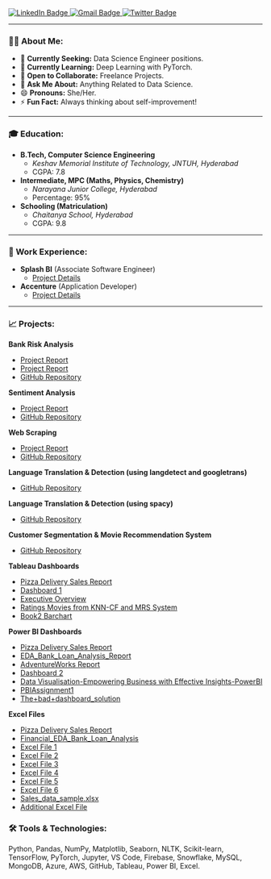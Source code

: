<div align="left" id="badges">
  <a href="https://www.linkedin.com/in/gnaneshwari-mahimaluru-041a731a0/">
    <img src="https://img.shields.io/badge/LinkedIn-blue?style=for-the-badge&logo=linkedin&logoColor=white" alt="LinkedIn Badge"/>
  </a>
  <a href="mailto:gnaneshwari.m2009@gmail.com">
    <img src="https://img.shields.io/badge/Gmail-red?style=for-the-badge&logo=gmail&logoColor=white" alt="Gmail Badge"/>
  </a>
  <a href="https://twitter.com/gnanu34242">
    <img src="https://img.shields.io/badge/Twitter-blue?style=for-the-badge&logo=twitter&logoColor=white" alt="Twitter Badge"/>
  </a>
</div>

---

### :woman_technologist: About Me:
- 🔭 **Currently Seeking:** Data Science Engineer positions.
- 🌱 **Currently Learning:** Deep Learning with PyTorch.
- 👯 **Open to Collaborate:** Freelance Projects.
- 💬 **Ask Me About:** Anything Related to Data Science.
- 😄 **Pronouns:** She/Her.
- ⚡ **Fun Fact:** Always thinking about self-improvement!

---

### :mortar_board: Education:
- **B.Tech, Computer Science Engineering**
  - *Keshav Memorial Institute of Technology, JNTUH, Hyderabad*
  - CGPA: 7.8
- **Intermediate, MPC (Maths, Physics, Chemistry)**
  - *Narayana Junior College, Hyderabad*
  - Percentage: 95%
- **Schooling (Matriculation)**
  - *Chaitanya School, Hyderabad*
  - CGPA: 9.8

---

### :briefcase: Work Experience:
- **Splash BI** (Associate Software Engineer)
  - [Project Details](https://www.canva.com/design/DAFzd_G5qCM/PSlt-pBvxqpZ8nLKhyWp-Q/edit?utm_content=DAFzd_G5qCM&utm_campaign=designshare&utm_medium=link2&utm_source=sharebutton)
- **Accenture** (Application Developer)
  - [Project Details](https://www.canva.com/design/DAFzdxJT7k0/-RV4NyvIsbNqvZ727gw5sw/edit?utm_content=DAFzdxJT7k0&utm_campaign=designshare&utm_medium=link2&utm_source=sharebutton)

---

### :chart_with_upwards_trend: Projects:

**Bank Risk Analysis**
- [Project Report](https://link.shutterfly.com/AJ4bCmvsxEb)
- [Project Report](https://app.powerbi.com/view?r=eyJrIjoiMGY5M2FhNjItNmFmZC00YTllLTgxZDktMGNjZDUyODE5ZGIwIiwidCI6ImRmODY3OWNkLWE4MGUtNDVkOC05OWFjLWM4M2VkN2ZmOTVhMCJ9)
- [GitHub Repository](https://github.com/gnaneshwari1802/EDA-Bank-Loan-Default-Risk-Analysis)

**Sentiment Analysis**
- [Project Report](https://link.shutterfly.com/cPZoSSItxEb)
- [GitHub Repository](https://github.com/gnaneshwari1802/sentiment-analysis-of-imdb-movie-reviews)

**Web Scraping**
- [Project Report](https://link.shutterfly.com/uQND6mvuxEb)
- [GitHub Repository](https://github.com/gnaneshwari1802/web-scraping-using-xml.git)

**Language Translation & Detection (using langdetect and googletrans)**
- [GitHub Repository](https://github.com/gnaneshwari1802/Flask-Apps/tree/7b574b8e9e476ad6fdd413edfcae2612ee75d249/Language%20Translation%20using%20langdetect%20and%20%20googletrans)

**Language Translation & Detection (using spacy)**
- [GitHub Repository](https://github.com/gnaneshwari1802/Abstract_Activity/blob/main/How%20to%20detect%20languages%20with%20SpaCy.ipynb)

**Customer Segmentation & Movie Recommendation System**
- [GitHub Repository](https://github.com/gnaneshwari1802/Abstract_Activity/blob/main/pandas-with-data-science-ai%20MovieLens%2020M%20Dataset%2C%20MovielensLatest.ipynb)

**Tableau Dashboards** 
- [Pizza Delivery Sales Report](https://prod-apnortheast-a.online.tableau.com/#/site/rurzedospo6418eed038/workbooks/1512612/views)
- [Dashboard 1](https://public.tableau.com/shared/ZFH4948QW?:display_count=n&:origin=viz_share_link)
- [Executive Overview](https://public.tableau.com/views/ExecutiveOverview_16991909696850/ExecutiveOverview?:language=en-US&:display_count=n&:origin=viz_share_link)
- [Ratings Movies from KNN-CF and MRS System](https://public.tableau.com/views/ratingsmoviesfromknncsmrsystem/Dashboard1?:language=en-US&publish=yes&:display_count=n&:origin=viz_share_link)
- [Book2 Barchart](https://public.tableau.com/views/Book2Barchart/Sheet1?:language=en-US&publish=yes&:display_count=n&:origin=viz_share_link)
  
**Power BI Dashboards** 
- [Pizza Delivery Sales Report](https://app.powerbi.com/links/HqIUM_RSmq?ctid=ffa76a2b-9b62-4b16-a12c-a940b0d587e7&pbi_source=linkShare&bookmarkGuid=c6e03df0-be33-4e7d-8e6e-17e98da7f479)
- [EDA_Bank_Loan_Analysis_Report](https://app.powerbi.com/view?r=eyJrIjoiMGY5M2FhNjItNmFmZC00YTllLTgxZDktMGNjZDUyODE5ZGIwIiwidCI6ImRmODY3OWNkLWE4MGUtNDVkOC05OWFjLWM4M2VkN2ZmOTVhMCJ9)
- [AdventureWorks Report](https://app.powerbi.com/links/J96Vs_3Ey-?ctid=ffa76a2b-9b62-4b16-a12c-a940b0d587e7&pbi_source=linkShare&bookmarkGuid=0639f5dc-10f8-4709-8719-70142efc7674)
- [Dashboard 2](https://link.shutterfly.com/w7HOfjqsAEb)
- [Data Visualisation-Empowering Business with Effective Insights-PowerBI](https://app.powerbi.com/links/C7hmRFXb4X?ctid=ffa76a2b-9b62-4b16-a12c-a940b0d587e7&pbi_source=linkShare)
- [PBIAssignment1](https://app.powerbi.com/links/5Pl_J3C0jR?ctid=ffa76a2b-9b62-4b16-a12c-a940b0d587e7&pbi_source=linkShare)
- [The+bad+dashboard_solution](https://app.powerbi.com/links/_prn5RX-Ed?ctid=ffa76a2b-9b62-4b16-a12c-a940b0d587e7&pbi_source=linkShare)
  
**Excel Files**
- [Pizza Delivery Sales Report](https://1drv.ms/x/s!Ai__AMiVPNaiggdlh6ycOQGBkh2e?e=qZXAw1)
- [Financial_EDA_Bank_Loan_Analysis](https://onedrive.live.com/embed?resid=469ECD2B388295E2%21143&authkey=!ACcG9TBwAVLANd0&em=2)
- [Excel File 1](https://docs.google.com/spreadsheets/d/1_KTVw0wKfVfdgEits0W2o9Q6pIIV5eUH/edit?usp=sharing&ouid=114976463775882040929&rtpof=true&sd=true)
- [Excel File 2](https://docs.google.com/spreadsheets/d/1RyWtafzM1VGWXCE4_Iy-daDmjuMFfEmsVRzLi6vlSo0/edit?usp=sharing)
- [Excel File 3](https://docs.google.com/spreadsheets/d/1PUD7d51cpO69H3kNT4IH_1MP6PeFIL0A5utJs-zhTqg/edit?usp=sharing)
- [Excel File 4](https://docs.google.com/spreadsheets/d/1Y0BXixt-JXJOMRbWKQM7CU9gW5I68Dw8u8PX1R-nIsw/edit?usp=sharing)
- [Excel File 5](https://docs.google.com/spreadsheets/d/1Ne8msOOTjoURc1kzholuTJKgOacw-0iqJSPFft6N1Dw/edit?usp=sharing)
- [Excel File 6](https://docs.google.com/spreadsheets/d/12Tls87Wx7zqPe7cid_XlEV-63_sSs3IoC1E-sK9idgE/edit?usp=sharing)
- [Sales_data_sample.xlsx](Sales_data_sample.xlsx)
- [Additional Excel File](https://1drv.ms/x/s!Ai__AMiVPNaigVxDb2WZqrKxgvtJ?e=9Wt8eA)

### :hammer_and_wrench: Tools & Technologies:
Python, Pandas, NumPy, Matplotlib, Seaborn, NLTK, Scikit-learn, TensorFlow, PyTorch, Jupyter, VS Code, Firebase, Snowflake, MySQL, MongoDB, Azure, AWS, GitHub, Tableau, Power BI, Excel.
